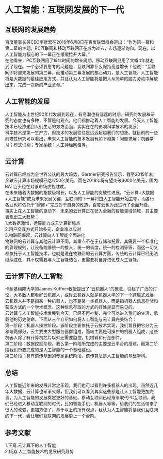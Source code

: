 # 人工智能：互联网发展的下一代
## 互联网的发展趋势
百度董事长兼CEO李彦宏在2016年6月8日在百度联盟峰会道出：“作为第一幕和第二幕的主题，PC互联网和移动互联网正在成为过去，市场逐渐饱和。现在，以人工智能为核心的下一幕正在缓缓拉开大幕。”
</br>
在他看来，PC互联网用了18年时间的增长周期，移动互联网只用了大概4年就走到了现在。一个必须要思考的问题是，互联网靠什么保持高速增长？他说：“互联网即将迎来发展的第三幕，而推动第三幕发展的核心动力，是人工智能。人工智能将是大数据的最佳应用方式，并且认为人工智能将是把人从简单的脑力劳动中解放出来，完成一次新的产业革命。”
## 人工智能的发展
人工智能从上世纪50年代发展到现在，有高潮也有低迷的时期。研究的发展和研究的态度也有多种，不管是何观点，他们都推动着人工智能的发展。今天人工智能技术已经渗透到人们生活的方方面面，实实在在的影响科学技术的发展。
</br>
科学技术是第一生产力，但技术的发展往往是远远超越我们的想象。就目前的一些前瞻性研究可以看出，未来人工智能的技术发展有如下趋势：问题求解；机器学习；模式识别；专家系统；人工神经网络等。
</br>
## 云计算
云计算已经成为全世界公认的最大趋势，Gartner研究报告显示，截至2015年末，全球云计算市场规模已达1750亿美元，而在2019年将有望突破3000亿美元，国内BAT巨头也在对该市场虎视眈眈。
</br>
在未来随着大数据的指数级增长，以及人工智能的突破性进展，"云计算+大数据+人工智能"成为未来发展关键，互联网的下一幕将由人工智能开始主导，而各行各业也将依托于"智能+"完成对于自身的改造，百度云也为此进行了全面升级。
</br>
事实上在人工智能的驱动下，未来的云计算正在驶入全新的智能领域领域，其主要表现出三大趋势：
</br>
1.大数据激增，运算能力成云计算新焦点
</br>
2.用户交互方式开始多元，企业难以应对
</br>
3.物联网崛起，云计算向人工智能全面进化
</br>
物联网的云计算与其他云计算不同，其重点不在于存储和托管，其需要一个标准化的管理规则，让设备能够统一的接入，统一的调度，统一的检测等等，而这一切又都依托于人工智能技术，也就是说在物联网的云计算方面，传统的云计算已经无法继续胜任，其不仅需要与人工智能结合，更需要将自身进化成人工智能。
</br>
## 云计算下的人工智能
卡耐基梅隆大学的James Kuffner教授提出了“云机器人”的概念，引起了广泛的讨论。大多数人都看好云机器人，或许云机器人就是机器人学的下一个跨越式发展。云机器人并不是指某一种机器人，也不是某一类机器人，而是指机器人信息存储和获取方式的一个学术概念。这种信息存取的方式的好处是显而易见的。
</br>
云计算与人工智能技术发展到今天，已经不再神秘，完全可以进入我们的生活，承载他的历史使命，下面从三个介绍如何将人工智能与云计算完美结合：
</br>
第一阶段：机器人操控阶段。该阶段主要依托于云技术实现，我们暂且把它分为云和端两部分，云主要由大型服务器群组成，而端主要是可操控的机器人组成，这些机器人除了有计算机芯片以外还需要监控，机械臂和行走部件。
</br>
第二阶段：数据挖掘阶段。我么第一阶段所完成的主要是云平台的搭建，而第二阶段我们所要完成的是人工智能的一个基础建设。
</br>
第三阶段：具有遗传基因的专家系统阶段。遗传算法是人工智能的基础学科。
</br>
## 总结
人工智能近年来的发展非常之乐观，我们也可以看到许多机器人的出现。虽然近几年大数据，云计算也渐渐火爆，但我们可以看到其实这些都是让人工智能更加完善，为人工智能的发展奠定更好的基础。移动互联网已经渐渐取代PC互联网，我们已经进入移动互联网的时代，比如智能手机，机器人等等，给我们的生活带来了很大的改变，更加方便了。基于以上的所有观点，我认为人工智能将是我们互联网的下一代，会让我们互联网的发展更上一个台阶。
</br>
## 参考文献
1.王奇.云计算下的人工智能
</br>
2.杨焱.人工智能技术的发展研究趋势
</br>




     
    


